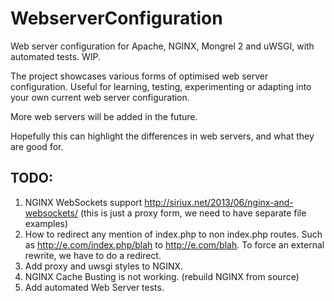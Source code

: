 WebserverConfiguration
======================

Web server configuration for Apache, NGINX, Mongrel 2 and uWSGI, with automated tests. WIP.

The project showcases various forms of optimised web server configuration. Useful for learning, testing, experimenting or adapting into your own current web server configuration.

More web servers will be added in the future.

Hopefully this can highlight the differences in web servers, and what they are good for.

TODO:
----

1. NGINX WebSockets support http://siriux.net/2013/06/nginx-and-websockets/ (this is just a proxy form, we need to have separate file examples)
7. How to redirect any mention of index.php to non index.php routes. Such as http://e.com/index.php/blah to http://e.com/blah. To force an external rewrite, we have to do a redirect.
8. Add proxy and uwsgi styles to NGINX.
9. NGINX Cache Busting is not working. (rebuild NGINX from source)
10. Add automated Web Server tests.
